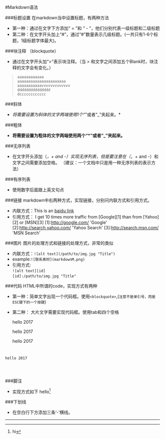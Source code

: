 #Markdown语法

###标题设置
在markdown当中设置标题，有两种方法
* 第一种：通过在文字下方添加“ = ”和 “ - ”，他们分别代表一级标题和二级标题
* 第二种：在文字开头加上“#”，通过“#”数量表示几级标题。(一共只有1-6个标题，1级标题字体最大)。

###块注释
（blockquote）
* 通过在文字开头加“>”表示块注释。（当 > 和文字之间添加五个Blank时，块注释的文字会有变化。）

>     aaaaaaaaaaaa
>     aaaaaaaaaaaaaaaaaaaaaa
>     aaaaaaaaaaavvvvvvvvvvvvv
>     ddddddddddddddd
>     dcccccccccccc

###斜体
* *将需要设置为斜体的文字两端使用1个“*”或者“_”夹起来。*

###粗体
* **将需要设置为粗体的文字两端使用两个“*”或者“_”夹起来。**

###无序列表
* 在文字开头添加（*，+ and -）实现无序列表，但是要注意在（*，+ and -）和文字之间需要添加空格。
（建议：一个文档中只是用一种无序列表的表示方法）

###有序列表
* 使用数字后面跟上英文句点

###链接
markdown中右两种方式，实现链接，分别问内联方式和引用方式。
* 内联方式：This is an [baidu link](http://www.baidu.com)
* 引用方式： I get 10 times more traffic from [Google][1] than from [Yahoo][2] or [MSN][3]
[1]:http://google.com/          'Google'
[2]:http://search.yahoo.com/    'Yahoo Search'
[3]:http://search.msn.com/      'MSN Search'

###图片
图片的处理方式和链接的处理方式，非常的类似
* 内联方式：`![alt text](/path/to/img.jpg "Title")`
*  example:`![联系素材](markdownM.png)`
* 引用方式:<br>
`![alt text][id]`<br>
`[id]:/path/to/img.jpg "Title"`

###代码
HTML中所谓的code，实现方式有两种
* 第一种：简单文字出现一个代码框。使用`<blockquote>`,(`注意不是单引号，而是ESC键下的一个按键`)
* 第二种： 大片文字需要实现代码框。使用tab和四个空格

    <p>hello 2017</p>
    <p>hello 2017</p>
    <p>hello 2017</p>
<pre>
<code>
<p>hello 2017</p>
</code>
</pre>

###脚注
* 实现方式如下
 hello[^hello]


[^hello]:hi

###下划线
* 在空白行下方添加三条‘-’横线。

 ---